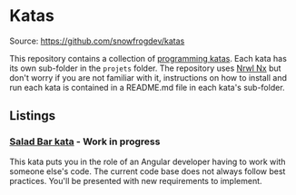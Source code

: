 # Katas

Source: https://github.com/snowfrogdev/katas

This repository contains a collection of [programming katas](https://en.wikipedia.org/wiki/Kata_(programming)). Each kata has its own sub-folder in the `projets` folder. The repository uses [Nrwl Nx](https://nx.dev/) but don't worry if you are not familiar with it, instructions on how to install and run each kata is contained in a README.md file in each kata's sub-folder.

## Listings

### [Salad Bar kata](./projects/salad-bar/README.md) - Work in progress

This kata puts you in the role of an Angular developer having to work with someone else's code. The current code base does not always follow best practices. You'll be presented with new requirements to implement.
